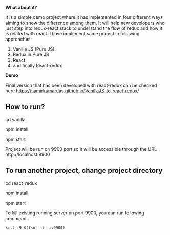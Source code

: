**What about it?**

It is a simple demo project where it has implemented in four different ways aiming to show the difference among them. It will help new developers who just step into redux-react stack to understand the flow of redux and how it is related with react. I have implement same project in following approaches:

 1. Vanilla JS (Pure JS).
 2. Redux in Pure JS 
 3. React
 4. and finally React-redux 

**Demo**

Final version that has been developed with react-redux can be checked here https://samirkumardas.github.io/VanillaJS-to-react-redux/

## How to run?

cd vanilla

npm install

npm start

Project will be run on 9900 port so it will be accessible through the URL http://localhost:9900

## To run another project, change project directory

cd react_redux

npm install

npm start

To kill existing running server on port 9900, you can run following command. 

`kill -9 $(lsof -t -i:9900)`
